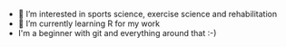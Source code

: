 - 👀 I’m interested in sports science, exercise science and rehabilitation
- 🌱 I’m currently learning R for my work
-    I'm a beginner with git and everything around that :-)
